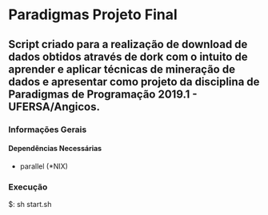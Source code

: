 # Paradigmas Projeto Final

## Script criado para a realização de download de dados obtidos através de dork com o intuito de aprender e aplicar técnicas de mineração de dados e apresentar como projeto da disciplina de Paradigmas de Programação 2019.1 - UFERSA/Angicos.

### Informações Gerais

#### Dependências Necessárias
* parallel (*NIX)

### Execução
$: sh start.sh
